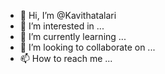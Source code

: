 - 👋 Hi, I’m @Kavithatalari
- 👀 I’m interested in ...
- 🌱 I’m currently learning ...
- 💞️ I’m looking to collaborate on ...
- 📫 How to reach me ...

<!---
Kavithatalari/Kavithatalari is a ✨ special ✨ repository because its `README.md` (this file) appears on your GitHub profile.
You can click the Preview link to take a look at your changes.
--->
